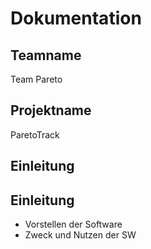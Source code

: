 # Dokumentation
## Teamname  
Team Pareto
## Projektname
ParetoTrack
## Einleitung
## Einleitung
- Vorstellen der Software
- Zweck und Nutzen der SW
